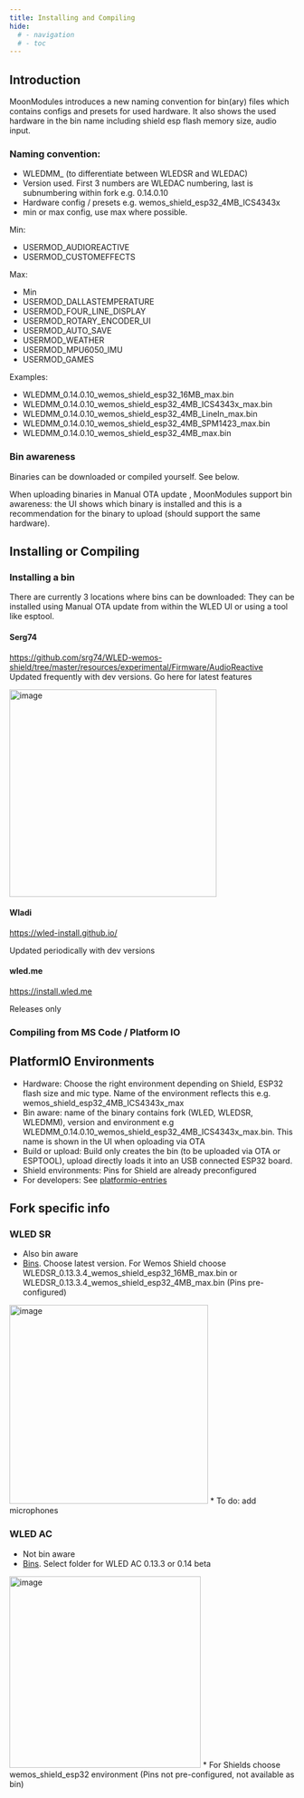 ```yaml
---
title: Installing and Compiling
hide:
  # - navigation
  # - toc
---
```


## Introduction
MoonModules introduces a new naming convention for bin(ary) files which contains configs and presets for used hardware. It also shows the used hardware in the bin name including shield esp flash memory size, audio input.

### Naming convention:

* WLEDMM_ (to differentiate between WLEDSR and WLEDAC)
* Version used. First 3 numbers are WLEDAC numbering, last is subnumbering within fork e.g. 0.14.0.10
* Hardware config / presets e.g. wemos_shield_esp32_4MB_ICS4343x
* min or max config, use max where possible. 

Min:

* USERMOD_AUDIOREACTIVE
* USERMOD_CUSTOMEFFECTS

Max:

* Min
* USERMOD_DALLASTEMPERATURE
* USERMOD_FOUR_LINE_DISPLAY
* USERMOD_ROTARY_ENCODER_UI
* USERMOD_AUTO_SAVE
* USERMOD_WEATHER
* USERMOD_MPU6050_IMU
* USERMOD_GAMES

Examples:

* WLEDMM_0.14.0.10_wemos_shield_esp32_16MB_max.bin
* WLEDMM_0.14.0.10_wemos_shield_esp32_4MB_ICS4343x_max.bin
* WLEDMM_0.14.0.10_wemos_shield_esp32_4MB_LineIn_max.bin
* WLEDMM_0.14.0.10_wemos_shield_esp32_4MB_SPM1423_max.bin
* WLEDMM_0.14.0.10_wemos_shield_esp32_4MB_max.bin

### Bin awareness

Binaries can be downloaded or compiled yourself. See below.

When uploading binaries in Manual OTA update , MoonModules support bin awareness: the UI shows which binary is installed and this is a recommendation for the binary to upload (should support the same hardware).

## Installing or Compiling
### Installing a bin
There are currently 3 locations where bins can be downloaded:
They can be installed using Manual OTA update from within the WLED UI or using a tool like esptool.

#### Serg74
<https://github.com/srg74/WLED-wemos-shield/tree/master/resources/experimental/Firmware/AudioReactive>
Updated frequently with dev versions. Go here for latest features

<img width="366" alt="image" src="https://user-images.githubusercontent.com/1737159/207882069-31f2d8cf-6623-4d91-93df-b7f322f5fbbd.png">

#### Wladi
<https://wled-install.github.io/>

Updated periodically with dev versions

#### wled.me
<https://install.wled.me>

Releases only

### Compiling from MS Code / Platform IO

## PlatformIO Environments
* Hardware: Choose the right environment depending on Shield, ESP32 flash size and mic type. Name of the environment reflects this e.g. wemos_shield_esp32_4MB_ICS4343x_max
* Bin aware: name of the binary contains fork (WLED, WLEDSR, WLEDMM), version and environment e.g WLEDMM_0.14.0.10_wemos_shield_esp32_4MB_ICS4343x_max.bin. This name is shown in the UI when oploading via OTA
* Build or upload: Build only creates the bin (to be uploaded via OTA or ESPTOOL), upload directly loads it into an USB connected ESP32 board.
* Shield environments: Pins for Shield are already preconfigured
* For developers: See [platformio-entries](https://moonmodules.github.io/WLED-Docs/moonmodules/platformio-entries/)

## Fork specific info

### WLED SR
* Also bin aware
* [Bins](https://github.com/srg74/WLED-wemos-shield/tree/master/resources/Firmware/Sound_reactive). Choose latest version. For Wemos Shield choose WLEDSR_0.13.3.4_wemos_shield_esp32_16MB_max.bin or WLEDSR_0.13.3.4_wemos_shield_esp32_4MB_max.bin (Pins pre-configured)
<img width="351" alt="image" src="https://user-images.githubusercontent.com/1737159/207881294-7fce1b1c-ad4f-4078-a71c-18287420a7df.png">
* To do: add microphones 

### WLED AC
* Not bin aware
* [Bins](https://github.com/srg74/WLED-wemos-shield/tree/master/resources/Firmware/WLED_wemos_shield). Select folder for WLED AC 0.13.3 or 0.14 beta
<img width="338" alt="image" src="https://user-images.githubusercontent.com/1737159/207881529-fb190549-24e7-46ab-8d41-13ddf80d3be7.png">
* For Shields choose wemos_shield_esp32 environment (Pins not pre-configured, not available as bin)
